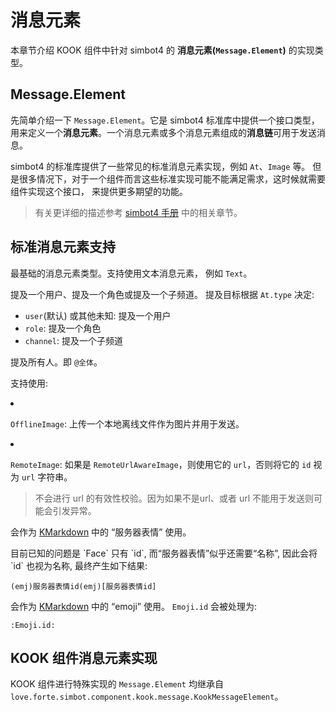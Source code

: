 # 消息元素

本章节介绍 KOOK 组件中针对 simbot4 的 **消息元素(`Message.Element`)** 的实现类型。

## Message.Element

先简单介绍一下 `Message.Element`。它是 simbot4 标准库中提供一个接口类型，
用来定义一个**消息元素**。一个消息元素或多个消息元素组成的**消息链**可用于发送消息。

simbot4 的标准库提供了一些常见的标准消息元素实现，例如 `At`、`Image` 等。
但是很多情况下，对于一个组件而言这些标准实现可能不能满足需求，这时候就需要组件实现这个接口，
来提供更多期望的功能。

> 有关更详细的描述参考 [simbot4 手册](https://simbot.forte.love) 中的相关章节。

## 标准消息元素支持

<deflist>
<def title="PlainText">

最基础的消息元素类型。支持使用文本消息元素，
例如 `Text`。

</def>
<def title="At">

提及一个用户、提及一个角色或提及一个子频道。
提及目标根据 `At.type` 决定:

- `user`(默认) 或其他未知: 提及一个用户
- `role`: 提及一个角色
- `channel`: 提及一个子频道

</def>
<def title="AtAll">

提及所有人。即 `@全体`。

</def>
<def title="Image">

支持使用: 

<list>
<li>

`OfflineImage`: 上传一个本地离线文件作为图片并用于发送。

</li>
<li>

`RemoteImage`: 如果是 `RemoteUrlAwareImage`，则使用它的 `url`，否则将它的 `id` 视为 `url` 字符串。

> 不会进行 url 的有效性校验。因为如果不是url、或者 url 不能用于发送则可能会引发异常。

</li>
</list>


</def>
<def title="Face">

会作为 [KMarkdown](https://developer.kookapp.cn/doc/kmarkdown) 
中的 “服务器表情” 使用。

<warning>
目前已知的问题是 `Face` 只有 `id`,
而“服务器表情”似乎还需要“名称”, 因此会将 `id` 也视为名称,
最终产生如下结果:

`(emj)服务器表情id(emj)[服务器表情id]`

</warning>

</def>
<def title="Emoji">

会作为 [KMarkdown](https://developer.kookapp.cn/doc/kmarkdown)
中的 “emoji” 使用。
`Emoji.id` 会被处理为:

`:Emoji.id:`

</def>
</deflist>

## KOOK 组件消息元素实现

KOOK 组件进行特殊实现的 `Message.Element` 均继承自 `love.forte.simbot.component.kook.message.KookMessageElement`。

<deflist>
<def title="KookAssetMessage"></def>
<def title="KookKMarkdownMessage"></def>
<def title="KookCardMessage"></def>
<def title="KookAtAllHere"></def>
<def title="KookAttachmentMessage"></def>
<def title="KookAttachmentMessage">

<deflist>
<def title="KookAttachment"></def>
<def title="KookAttachmentFile"></def>
<def title="KookAttachmentImage"></def>
<def title="KookAttachmentVideo"></def>
</deflist>

</def>
<def title="KookAssetImage"></def>
</deflist>
